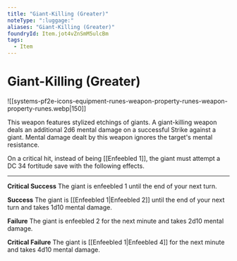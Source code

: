 ```yaml
---
title: "Giant-Killing (Greater)"
noteType: ":luggage:"
aliases: "Giant-Killing (Greater)"
foundryId: Item.jot4vZnSmM5ulcBm
tags:
  - Item
---
```


# Giant-Killing (Greater)
![[systems-pf2e-icons-equipment-runes-weapon-property-runes-weapon-property-runes.webp|150]]

This weapon features stylized etchings of giants. A giant-killing weapon deals an additional 2d6 mental damage on a successful Strike against a giant. Mental damage dealt by this weapon ignores the target's mental resistance.

On a critical hit, instead of being [[Enfeebled 1]], the giant must attempt a DC 34 fortitude save with the following effects.

* * *

**Critical Success** The giant is enfeebled 1 until the end of your next turn.

**Success** The giant is [[Enfeebled 1|Enfeebled 2]] until the end of your next turn and takes 1d10 mental damage.

**Failure** The giant is enfeebled 2 for the next minute and takes 2d10 mental damage.

**Critical Failure** The giant is [[Enfeebled 1|Enfeebled 4]] for the next minute and takes 4d10 mental damage.
